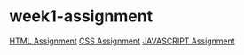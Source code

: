 # week1-assignment
[HTML Assignment](https://github.com/furkanbagirgan/Education-Projects/tree/main/Patika-Egitimleri/Html-Egitimi)
[CSS Assignment](https://github.com/furkanbagirgan/Education-Projects/tree/main/Patika-Egitimleri/Css-Egitimi)
[JAVASCRIPT Assignment](https://github.com/furkanbagirgan/Education-Projects/tree/main/Patika-Egitimleri/Javascript-Egitimi)

